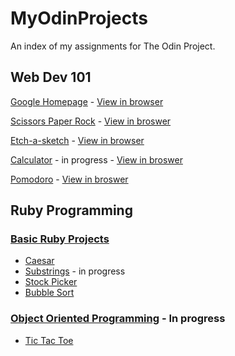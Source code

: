 # MyOdinProjects #
An index of my assignments for The Odin Project.

## Web Dev 101 ##

[Google Homepage](https://github.com/ChargrilledChook/google-homepage) - [View in browser](https://chargrilledchook.github.io/google-homepage/)

[Scissors Paper Rock](https://github.com/ChargrilledChook/RockPaperScissors) - [View in broswer](https://chargrilledchook.github.io/RockPaperScissors/)

[Etch-a-sketch](https://github.com/ChargrilledChook/sketchy) - [View in browser](https://chargrilledchook.github.io/sketchy/)

[Calculator](https://github.com/ChargrilledChook/calculator) - in progress - [View in broswer](https://chargrilledchook.github.io/calculator/)

[Pomodoro](https://github.com/ChargrilledChook/pomodoro) - [View in broswer](https://chargrilledchook.github.io/pomodoro/)

## Ruby Programming ##

### [Basic Ruby Projects](https://github.com/ChargrilledChook/BasicRubyProjects)

* [Caesar](https://github.com/ChargrilledChook/BasicRubyProjects/blob/master/caesar.rb)
* [Substrings](https://github.com/ChargrilledChook/BasicRubyProjects/blob/master/sub-strings.rb) - in progress
* [Stock Picker](https://github.com/ChargrilledChook/BasicRubyProjects/blob/master/stock_picker.rb)
* [Bubble Sort](https://github.com/ChargrilledChook/BasicRubyProjects/blob/master/bubble_sort.rb)

### [Object Oriented Programming]() - In progress

* [Tic Tac Toe]() 
